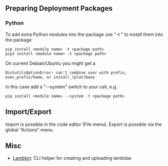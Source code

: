 ## Preparing Deployment Packages

### Python

To add extra Python modules into the package use "-t <package path>" to install them into the package
  
    pip install <module name> -t <package path>
    pip3 install <module name> -t <package path>

On current Debian/Ubuntu you might get a

    DistutilsOptionError: can't combine user with prefix, exec_prefix/home, or install_(plat)base

in this case add a "--system" switch to your call, e.g.

    pip install <module name> --system -t <package path>

## Import/Export

Import is possible in the code editor (File menu). Export is possible via the global "Actions" menu.

## Misc

- [Lambkin](https://github.com/jarpy/lambkin): CLI helper for creating and uploading lambdas
